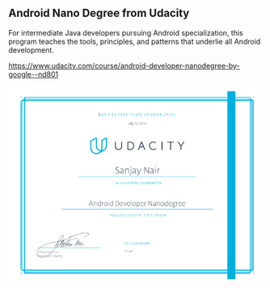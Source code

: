 ## Android Nano Degree from Udacity

For intermediate Java developers pursuing Android specialization, this program teaches the tools, principles, and patterns that underlie all Android development.

https://www.udacity.com/course/android-developer-nanodegree-by-google--nd801

![Image of CSV Parser State Machine](nano_degree.png)